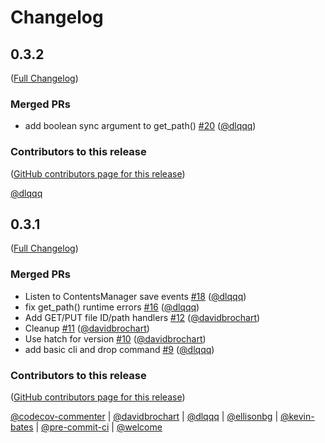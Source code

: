 # Changelog

<!-- <START NEW CHANGELOG ENTRY> -->

## 0.3.2

([Full Changelog](https://github.com/jupyter-server/jupyter_server_fileid/compare/v0.3.1...16535e222d705401142ad98b1d869fb30754d47e))

### Merged PRs

- add boolean sync argument to get_path() [#20](https://github.com/jupyter-server/jupyter_server_fileid/pull/20) ([@dlqqq](https://github.com/dlqqq))

### Contributors to this release

([GitHub contributors page for this release](https://github.com/jupyter-server/jupyter_server_fileid/graphs/contributors?from=2022-10-18&to=2022-10-19&type=c))

[@dlqqq](https://github.com/search?q=repo%3Ajupyter-server%2Fjupyter_server_fileid+involves%3Adlqqq+updated%3A2022-10-18..2022-10-19&type=Issues)

<!-- <END NEW CHANGELOG ENTRY> -->

## 0.3.1

([Full Changelog](https://github.com/jupyter-server/jupyter_server_fileid/compare/v0.3.0...b17224adff24fd729683c9d8ebe46c6dad3c6752))

### Merged PRs

- Listen to ContentsManager save events [#18](https://github.com/jupyter-server/jupyter_server_fileid/pull/18) ([@dlqqq](https://github.com/dlqqq))
- fix get_path() runtime errors [#16](https://github.com/jupyter-server/jupyter_server_fileid/pull/16) ([@dlqqq](https://github.com/dlqqq))
- Add GET/PUT file ID/path handlers [#12](https://github.com/jupyter-server/jupyter_server_fileid/pull/12) ([@davidbrochart](https://github.com/davidbrochart))
- Cleanup [#11](https://github.com/jupyter-server/jupyter_server_fileid/pull/11) ([@davidbrochart](https://github.com/davidbrochart))
- Use hatch for version [#10](https://github.com/jupyter-server/jupyter_server_fileid/pull/10) ([@davidbrochart](https://github.com/davidbrochart))
- add basic cli and drop command [#9](https://github.com/jupyter-server/jupyter_server_fileid/pull/9) ([@dlqqq](https://github.com/dlqqq))

### Contributors to this release

([GitHub contributors page for this release](https://github.com/jupyter-server/jupyter_server_fileid/graphs/contributors?from=2022-10-10&to=2022-10-18&type=c))

[@codecov-commenter](https://github.com/search?q=repo%3Ajupyter-server%2Fjupyter_server_fileid+involves%3Acodecov-commenter+updated%3A2022-10-10..2022-10-18&type=Issues) | [@davidbrochart](https://github.com/search?q=repo%3Ajupyter-server%2Fjupyter_server_fileid+involves%3Adavidbrochart+updated%3A2022-10-10..2022-10-18&type=Issues) | [@dlqqq](https://github.com/search?q=repo%3Ajupyter-server%2Fjupyter_server_fileid+involves%3Adlqqq+updated%3A2022-10-10..2022-10-18&type=Issues) | [@ellisonbg](https://github.com/search?q=repo%3Ajupyter-server%2Fjupyter_server_fileid+involves%3Aellisonbg+updated%3A2022-10-10..2022-10-18&type=Issues) | [@kevin-bates](https://github.com/search?q=repo%3Ajupyter-server%2Fjupyter_server_fileid+involves%3Akevin-bates+updated%3A2022-10-10..2022-10-18&type=Issues) | [@pre-commit-ci](https://github.com/search?q=repo%3Ajupyter-server%2Fjupyter_server_fileid+involves%3Apre-commit-ci+updated%3A2022-10-10..2022-10-18&type=Issues) | [@welcome](https://github.com/search?q=repo%3Ajupyter-server%2Fjupyter_server_fileid+involves%3Awelcome+updated%3A2022-10-10..2022-10-18&type=Issues)
